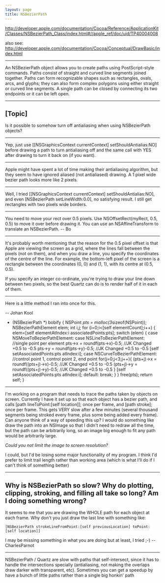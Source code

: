 ```yaml
---
layout: page
title: NSBezierPath
---
```




http://developer.apple.com/documentation/Cocoa/Reference/ApplicationKit/Classes/NSBezierPath_Class/index.html#//apple_ref/doc/uid/TP40004008

also see: http://developer.apple.com/documentation/Cocoa/Conceptual/DrawBasic/index.html

----

An NSBezierPath object allows you to create paths using PostScript-style commands. Paths consist of straight and curved line segments joined together. Paths can form recognizable shapes such as rectangles, ovals, arcs, and glyphs; they can also form complex polygons using either straight or curved line segments. A single path can be closed by connecting its two endpoints or it can be left open. 

----
[Topic]
----

Is it possible to somehow turn off antialiasing when using NSBezierPath objects?

----

Yep, just use [[NSGraphicsContext currentContext] setShouldAntialias:NO]
before drawing a path to turn antialiasing off and the same call with YES after drawing to turn it back on (if you want).

----

Apple might have spent a lot of time making their antialiasing algorithm, but they seem to have ignored aliased (not antialiased) drawing. A 1 pixel wide bezier path looks more like 2 pixels.

----

Well, I tried [[NSGraphicsContext currentContext] setShouldAntialias:NO], and even [NSBezierPath setLineWidth:0.0], no satisfying result. I still get rectangles with two pixels wide borders.

----

You need to move your rect over 0.5 pixels.  Use     NSOffsetRect(myRect, 0.5, 0.5) to move it over before drawing it.  You can use an NSAffineTransform to translate an NSBezierPath. -- Bo

----

It's probably worth mentioning that the reason for the 0.5 pixel offset is that Apple are viewing the screen as a grid, where the lines fall between the pixels (not on them), and when you draw a line, you specify the coordinates of the centre of the line. For example, the bottom-left pixel of the screen is a rectangle between the coordinates (0, 0) and (1, 1), with its centre at (0.5, 0.5).

If you specify an integer co-ordinate, you're trying to draw your line down between two pixels, so the best Quartz can do is to render half of it in each of them.

----

Here is a little method I ran into once for this. 

-- Johan Kool

    
- (NSBezierPath *) bobify
{
    NSPoint *pts = malloc(3*sizeof(NSPoint));
    NSBezierPathElement elem;
    int i,j;
    for (i=0;i<[self elementCount];i++) {
        elem=[self elementAtIndex:i associatedPoints:pts];
        switch (elem) {
            case NSMoveToBezierPathElement:
            case NSLineToBezierPathElement:
                //single point per element
                pts->x = roundf(pts->x)-0.5; //JK Changed +0.5 to -0.5 
                pts->y = roundf(pts->y)-0.5;  //JK Changed +0.5 to -0.5 
                [self setAssociatedPoints:pts atIndex:i];
            case NSCurveToBezierPathElement:
                //control point 1, control point 2, end point
                for(j=0;j<3;j++){
                    (pts+j)->x = roundf((pts+j)->x)-0.5; //JK Changed +0.5 to -0.5 
                    (pts+j)->y = roundf((pts+j)->y)-0.5; //JK Changed +0.5 to -0.5 
                }
                [self setAssociatedPoints:pts atIndex:i];
            default:
                break;
        }
    }
    free(pts);
    return self;
}


----
I'm working on a program that needs to trace the paths taken by objects on screen. Currently I have it set up so that each object has a bezier path, and calls [path lineToPoint:[self location]]; once per frame, and [path stroke]; once per frame. This gets VERY slow after a few minutes (several thousand segments being stroked every frame, plus some being added every frame). Can anyone think of a way of speeding this up? I would do something like draw the path into an NSImage so that I didn't need to redraw all the time, but the path can be arbitrarily long, so an image big enough to fit any path would be arbitrarily large.

*Could you not limit the image to screen resolution?*

I could, but I'd be losing some major functionality of my program. I think I'd prefer to limit trail length rather than working area (which is what I'll do if I can't think of something better)

----
Why is NSBezierPath so slow?  Why do plotting, clipping, stroking, and filling all take so long?  Am I doing something wrong?
----
It seems to me that you are drawing the WHOLE path for each object at each frame. Why don't you just draw the last line with something like:

    [NSBezierPath strokeLineFromPoint:[self previousLocation] toPoint:[self location]]

I may be missing something in what you are doing but at least, I tried ;-) --CharlesParnot

----

NSBezierPath / Quartz are slow with paths that self-intersect, since it has to handle the intersections specially (antialiasing, not making the overlaps draw darker with transparent, etc).  Sometimes you can get a speedup by have a bunch of little paths rather than a single big honkin' path

